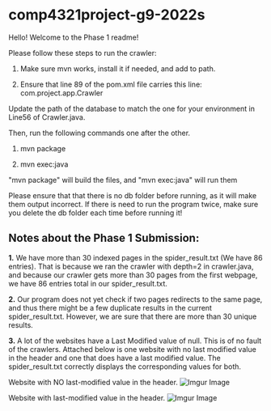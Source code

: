 # comp4321project-g9-2022s
Hello! Welcome to the Phase 1 readme!

Please follow these steps to run the crawler:

1. Make sure mvn works, install it if needed, and add to path.

2. Ensure that line 89 of the pom.xml file carries this line:
<mainClass>com.project.app.Crawler</mainClass>

Update the path of the database to match the one for your environment in Line56 of Crawler.java. 

Then, run the following commands one after the other.

1. mvn package

2. mvn exec:java

"mvn package" will build the files, and "mvn exec:java" will run them

Please ensure that that there is no db folder before running, as it will make them output incorrect.
If there is need to run the program twice, make sure you delete the db folder each time before running it!

## Notes about the Phase 1 Submission:


**1.** We have more than 30 indexed pages in the spider_result.txt (We have 86 entries). That is because we ran the crawler with depth=2 in crawler.java, and because our crawler gets more than 30 pages from the first webpage, we have 86 entries total in our spider_result.txt. 

**2.** Our program does not yet check if two pages redirects to the same page, and thus there might be a few duplicate results in the current spider_result.txt. However, we are sure that there are more than 30 unique results. 
    
**3.** A lot of the websites have a Last Modified value of null. This is of no fault of the crawlers. Attached below is one website with no last modified value in the header and one that does have a last modified value. The spider_result.txt correctly displays the corresponding values for both. 
    
    
    
Website with NO last-modified value in the header. 
![Imgur Image](https://imgur.com/FSw9MRw.jpg)    
 
Website with last-modified value in the header.
![Imgur Image](https://imgur.com/rdk9wOw.jpg)
